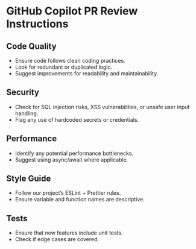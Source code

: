 # GitHub Copilot PR Review Instructions

## Code Quality
- Ensure code follows clean coding practices.
- Look for redundant or duplicated logic.
- Suggest improvements for readability and maintainability.

## Security
- Check for SQL injection risks, XSS vulnerabilities, or unsafe user input handling.
- Flag any use of hardcoded secrets or credentials.

## Performance
- Identify any potential performance bottlenecks.
- Suggest using async/await where applicable.

## Style Guide
- Follow our project’s ESLint + Prettier rules.
- Ensure variable and function names are descriptive.

## Tests
- Ensure that new features include unit tests.
- Check if edge cases are covered.

